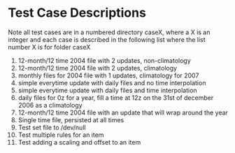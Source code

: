 # Test Case Descriptions

Note all test cases are in a numbered directory caseX, where a X is an integer and each case is described in the following list where the list number X is for folder caseX

1. 12-month/12 time 2004 file with 2 updates, non-climatology
2. 12-month/12 time 2004 file with 2 updates, climatology
3. monthly files for 2004 file with 1 updates, climatology for 2007
4. simple everytime update with daily files and no time interpolation
5. simple everytime update with daily files and time interpolation
6. daily files for 0z for a year, fill a time at 12z on the 31st of december 2006 as a climatology
7. 12-month/12 time 2004 file with an update that will wrap around the year
9. Single time file, persisted at all times
19. Test set file to /dev/null
22. Test multiple rules for an item
39. Test adding a scaling and offset to an item
